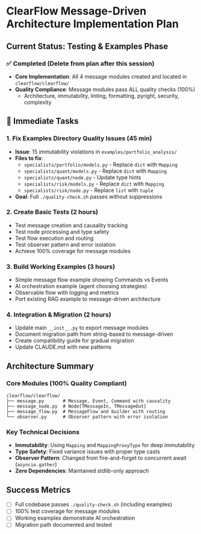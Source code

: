 # ClearFlow Message-Driven Architecture Implementation Plan

## Current Status: Testing & Examples Phase

### ✅ Completed (Delete from plan after this session)
- **Core Implementation**: All 4 message modules created and located in `clearflow/clearflow/`
- **Quality Compliance**: Message modules pass ALL quality checks (100%)
  - Architecture, immutability, linting, formatting, pyright, security, complexity

## 🚧 Immediate Tasks

### 1. Fix Examples Directory Quality Issues (45 min)
- **Issue**: 15 immutability violations in `examples/portfolio_analysis/`
- **Files to fix**:
  - `specialists/portfolio/models.py` - Replace `dict` with `Mapping`
  - `specialists/quant/models.py` - Replace `dict` with `Mapping`
  - `specialists/quant/node.py` - Update type hints
  - `specialists/risk/models.py` - Replace `dict` with `Mapping`
  - `specialists/risk/node.py` - Replace `list` with `tuple`
- **Goal**: Full `./quality-check.sh` passes without suppressions

### 2. Create Basic Tests (2 hours)
- Test message creation and causality tracking
- Test node processing and type safety
- Test flow execution and routing
- Test observer pattern and error isolation
- Achieve 100% coverage for message modules

### 3. Build Working Examples (3 hours)
- Simple message flow example showing Commands vs Events
- AI orchestration example (agent choosing strategies)
- Observable flow with logging and metrics
- Port existing RAG example to message-driven architecture

### 4. Integration & Migration (2 hours)
- Update main `__init__.py` to export message modules
- Document migration path from string-based to message-driven
- Create compatibility guide for gradual migration
- Update CLAUDE.md with new patterns

## Architecture Summary

### Core Modules (100% Quality Compliant)
```
clearflow/clearflow/
├── message.py       # Message, Event, Command with causality
├── message_node.py  # Node[TMessageIn, TMessageOut]
├── message_flow.py  # MessageFlow and builder with routing
└── observer.py      # Observer pattern with error isolation
```

### Key Technical Decisions
- **Immutability**: Using `Mapping` and `MappingProxyType` for deep immutability
- **Type Safety**: Fixed variance issues with proper type casts
- **Observer Pattern**: Changed from fire-and-forget to concurrent await (`asyncio.gather`)
- **Zero Dependencies**: Maintained stdlib-only approach

## Success Metrics
- [ ] Full codebase passes `./quality-check.sh` (including examples)
- [ ] 100% test coverage for message modules
- [ ] Working examples demonstrate AI orchestration
- [ ] Migration path documented and tested
